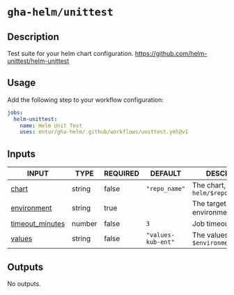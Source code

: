 # `gha-helm/unittest`

## Description

Test suite for your helm chart configuration.
<https://github.com/helm-unittest/helm-unittest>

## Usage

Add the following step to your workflow configuration:

```yml
jobs:
  helm-unittest:
    name: Helm Unit Test
    uses: entur/gha-helm/.github/workflows/unittest.yml@v1
```

## Inputs

<!-- AUTO-DOC-INPUT:START - Do not remove or modify this section -->

|                                     INPUT                                     |  TYPE  | REQUIRED |      DEFAULT       |                  DESCRIPTION                   |
|-------------------------------------------------------------------------------|--------|----------|--------------------|------------------------------------------------|
|                <a name="input_chart"></a>[chart](#input_chart)                | string |  false   |   `"repo_name"`    | The chart, defaults to `helm/$repository_name` |
|       <a name="input_environment"></a>[environment](#input_environment)       | string |   true   |                    |             The target environment             |
| <a name="input_timeout_minutes"></a>[timeout_minutes](#input_timeout_minutes) | number |  false   |        `3`         |             Job timeout in minutes             |
|              <a name="input_values"></a>[values](#input_values)               | string |  false   | `"values-kub-ent"` |  The values file, default `$environment.yaml`  |

<!-- AUTO-DOC-INPUT:END -->

## Outputs

<!-- AUTO-DOC-OUTPUT:START - Do not remove or modify this section -->
No outputs.
<!-- AUTO-DOC-OUTPUT:END -->
